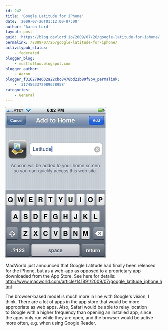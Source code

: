 ```yaml
---
id: 242
title: 'Google Latitude for iPhone'
date: '2009-07-26T01:12:00-07:00'
author: 'Aaron Lord'
layout: post
guid: 'https://blog.devlord.io/2009/07/26/google-latitude-for-iphone/'
permalink: /2009/07/26/google-latitude-for-iphone/
activitypub_status:
    - federated
blogger_blog:
    - mustfollow.blogspot.com
blogger_author:
    - Aaron
blogger_f316279e632a22cbc8478bd21b80f9b4_permalink:
    - '3174563372989628958'
categories:
    - General
---
```


<p class="mobile-photo"><a href="/assets/img/2011/10/photo-751462.jpg"><img src="/assets/img/2011/10/photo-751462.jpg?w=200" border="0" alt="" /></a></p>MacWorld just announced that Google Latitude had finally been released  <br>for the iPhone, but as a web-app as opposed to a proprietary app  <br>downloaded from the App Store. See here for details: <a href="http://www.macworld.com/article/141891/2009/07/google_latitude_iphone.html">http://www.macworld.com/article/141891/2009/07/google_latitude_iphone.html</a><p>The browser-based model is much more in line with Google&#039;s vision, I  <br>think. There are a lot of apps in the app store that would be more  <br>appropriate as web apps. Also, Safari would be able to relay location  <br>to Google with a higher frequency than opening an installed app, since  <br>the apps only run while they are open, and the browser would be active  <br>more often, e.g. when using Google Reader.<div class="blogger-post-footer"></div>